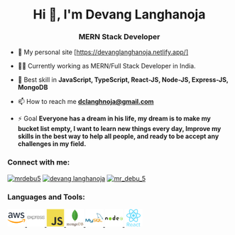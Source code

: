 <h1 align="center">Hi 👋, I'm Devang Langhanoja</h1>
<h3 align="center">MERN Stack Developer</h3>

- 🔭 My personal site [https://devanglanghanoja.netlify.app/]
- 👨‍💻 Currently working as MERN/Full Stack Developer in India.

- 🤹 Best skill in **JavaScript, TypeScript, React-JS, Node-JS, Express-JS, MongoDB**

- 📫 How to reach me **dclanghnoja@gmail.com**

- ⚡ Goal **Everyone has a dream in his life, my dream is to make my bucket list empty, I want to learn new things every day, Improve my skills in the best way to help all people, and ready to be accept any challenges in my field.**

<h3 align="left">Connect with me:</h3>
<p align="left">
<a href="https://twitter.com/mrdebu5" target="blank"><img align="center" src="https://cdn.jsdelivr.net/npm/simple-icons@3.0.1/icons/twitter.svg" alt="mrdebu5" height="30" width="40" /></a>
<a href="https://in.linkedin.com/in/devang-langhanoja-29961719b" target="blank"><img align="center" src="https://cdn.jsdelivr.net/npm/simple-icons@3.0.1/icons/linkedin.svg" alt="devang langhanoja" height="30" width="40" /></a>
<a href="https://instagram.com/mr_debu_5" target="blank"><img align="center" src="https://cdn.jsdelivr.net/npm/simple-icons@3.0.1/icons/instagram.svg" alt="mr_debu_5" height="30" width="40" /></a>
</p>

<h3 align="left">Languages and Tools:</h3>
<p align="left"> <a href="https://aws.amazon.com" target="_blank"> <img src="https://raw.githubusercontent.com/devicons/devicon/master/icons/amazonwebservices/amazonwebservices-original-wordmark.svg" alt="aws" width="40" height="40"/> </a> <a href="https://expressjs.com" target="_blank"> <img src="https://raw.githubusercontent.com/devicons/devicon/master/icons/express/express-original-wordmark.svg" alt="express" width="40" height="40"/> </a> <a href="https://developer.mozilla.org/en-US/docs/Web/JavaScript" target="_blank"> <img src="https://raw.githubusercontent.com/devicons/devicon/master/icons/javascript/javascript-original.svg" alt="javascript" width="40" height="40"/> </a> <a href="https://www.mongodb.com/" target="_blank"> <img src="https://raw.githubusercontent.com/devicons/devicon/master/icons/mongodb/mongodb-original-wordmark.svg" alt="mongodb" width="40" height="40"/> </a> <a href="https://www.mysql.com/" target="_blank"> <img src="https://raw.githubusercontent.com/devicons/devicon/master/icons/mysql/mysql-original-wordmark.svg" alt="mysql" width="40" height="40"/> </a> <a href="https://nodejs.org" target="_blank"> <img src="https://raw.githubusercontent.com/devicons/devicon/master/icons/nodejs/nodejs-original-wordmark.svg" alt="nodejs" width="40" height="40"/> </a> <a href="https://reactjs.org/" target="_blank"> <img src="https://raw.githubusercontent.com/devicons/devicon/master/icons/react/react-original-wordmark.svg" alt="react" width="40" height="40"/> </a> </p>
